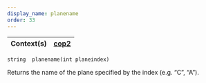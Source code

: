 ```yaml
---
display_name: planename
order: 33
---
```

| Context(s) | [cop2](../contexts/cop2.html) |
| --- | --- |

`string  planename(int planeindex)`

Returns the name of the plane specified by the index (e.g. “C”, “A”).
